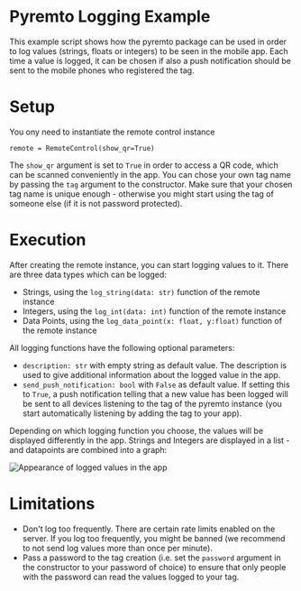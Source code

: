 # Pyremto Logging Example

This example script shows how the pyremto package can be used in order to log values (strings, floats or integers) to be seen in the mobile app. Each time a value is logged, it can be chosen if also a push notification should be sent to the mobile phones who registered the tag.

# Setup

You ony need to instantiate the remote control instance

    remote = RemoteControl(show_qr=True)

The `show_qr` argument is set to `True` in order to access a QR code, which can be scanned conveniently in the app. You can chose your own tag name by passing the `tag` argument to the constructor. Make sure that your chosen tag name is unique enough - otherwise you might start using the tag of someone else (if it is not password protected).

# Execution

After creating the remote instance, you can start logging values to it. There are three data types which can be logged: 

- Strings, using the `log_string(data: str)` function of the remote instance
- Integers, using the `log_int(data: int)` function of the remote instance
- Data Points, using the `log_data_point(x: float, y:float)` function of the remote instance

All logging functions have the following optional parameters:

- `description: str` with empty string as default value. The description is used to give additional information about the logged value in the app. 
- `send_push_notification: bool` with `False` as default value. If setting this to `True`, a push notification telling that a new value has been logged will be sent to all devices listening to the tag of the pyremto instance (you start automatically listening by adding the tag to your app). 

Depending on which logging function you choose, the values will be displayed differently in the app. Strings and Integers are displayed in a list - and datapoints are combined into a graph:

![Appearance of logged values in the app](https://github.com/MatthiasKi/pyremto/tree/master/examples/OnlineLogger/images/loggedvalues.jpg?raw=true)

# Limitations

- Don't log too frequently. There are certain rate limits enabled on the server. If you log too frequently, you might be banned (we recommend to not send log values more than once per minute).
- Pass a password to the tag creation (i.e. set the `password` argument in the constructor to your password of choice) to ensure that only people with the password can read the values logged to your tag. 